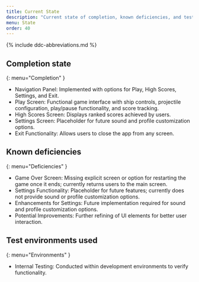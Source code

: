 ```yaml
---
title: Current State
description: "Current state of completion, known deficiencies, and test environments used."
menu: State
order: 40
---
```


{% include ddc-abbreviations.md %}

## Completion state
{: menu="Completion" }
* Navigation Panel: Implemented with options for Play, High Scores, Settings, and Exit.
* Play Screen: Functional game interface with ship controls, projectile configuration, play/pause functionality, and score tracking.
* High Scores Screen: Displays ranked scores achieved by users.
* Settings Screen: Placeholder for future sound and profile customization options.
* Exit Functionality: Allows users to close the app from any screen.

## Known deficiencies
{: menu="Deficiencies" }
* Game Over Screen: Missing explicit screen or option for restarting the game once it ends; currently returns users to the main screen.
* Settings Functionality: Placeholder for future features; currently does not provide sound or profile customization options.
* Enhancements for Settings: Future implementation required for sound and profile customization options.
* Potential Improvements: Further refining of UI elements for better user interaction.

## Test environments used
{: menu="Environments" }
* Internal Testing: Conducted within development environments to verify functionality.